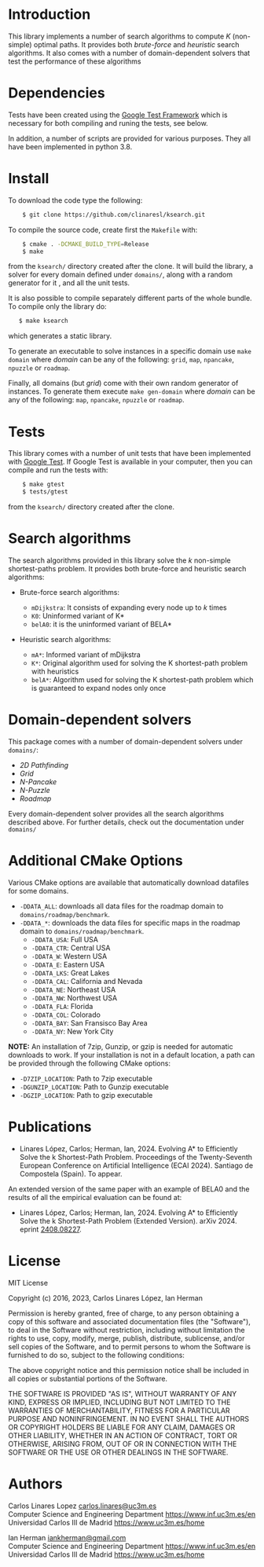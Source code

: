 # Introduction #

This library implements a number of search algorithms to compute *K*
(non-simple) optimal paths. It provides both *brute-force* and *heuristic*
search algorithms. It also comes with a number of domain-dependent solvers that
test the performance of these algorithms

# Dependencies #

Tests have been created using the [Google Test
Framework](https://github.com/google/googletest) which is necessary for both
compiling and runing the tests, see below.

In addition, a number of scripts are provided for various purposes. They all
have been implemented in python 3.8.

# Install #

To download the code type the following:

``` sh
    $ git clone https://github.com/clinaresl/ksearch.git
```

To compile the source code, create first the `Makefile` with:

``` sh
    $ cmake . -DCMAKE_BUILD_TYPE=Release
    $ make
```

from the `ksearch/` directory created after the clone. It will build the
library, a solver for every domain defined under `domains/`, along with a random
generator for it , and all the unit tests.

It is also possible to compile separately different parts of the whole bundle.
To compile only the library do:

``` sh
   $ make ksearch
```

which generates a static library.

To generate an executable to solve instances in a specific domain use `make 
domain` where *domain* can be any of the following: `grid`, `map`, `npancake`,
`npuzzle` or `roadmap`.

Finally, all domains (but *grid*) come with their own random generator of
instances. To generate them execute `make gen-domain` where *domain* can be any
of the following: `map`, `npancake`, `npuzzle` or `roadmap`.

# Tests #

This library comes with a number of unit tests that have been implemented with
[Google Test](https://github.com/google/googletest). If Google Test is available
in your computer, then you can compile and run the tests with:

``` sh
    $ make gtest
    $ tests/gtest
```

from the `ksearch/` directory created after the clone.

# Search algorithms #

The search algorithms provided in this library solve the *k* non-simple
shortest-paths problem. It provides both brute-force and heuristic search
algorithms:

* Brute-force search algorithms:

  + `mDijkstra`: It consists of expanding every node up to *k* times
  + `K0`: Uninformed variant of K*
  + `belA0`: it is the uninformed variant of BELA*

* Heuristic search algorithms:

  * `mA*`: Informed variant of mDijkstra
  + `K*`: Original algorithm used for solving the K shortest-path problem with heuristics
  + `belA*`: Algorithm used for solving the K shortest-path problem which is guaranteed to expand nodes only once

# Domain-dependent solvers #

This package comes with a number of domain-dependent solvers under `domains/`:

* *2D Pathfinding*
* *Grid*
* *N-Pancake*
* *N-Puzzle*
* *Roadmap* 

Every domain-dependent solver provides all the search algorithms described
above. For further details, check out the documentation under `domains/`

# Additional CMake Options
Various CMake options are available that automatically download datafiles for some domains.
* `-DDATA_ALL`: downloads all data files for the roadmap domain to `domains/roadmap/benchmark`.
* `-DDATA_*`: downloads the data files for specific maps in the roadmap domain to `domains/roadmap/benchmark`.
  + `-DDATA_USA`: Full USA
  + `-DDATA_CTR`: Central USA
  + `-DDATA_W`: Western USA
  + `-DDATA_E`: Eastern USA
  + `-DDATA_LKS`: Great Lakes
  + `-DDATA_CAL`: California and Nevada
  + `-DDATA_NE`: Northeast USA
  + `-DDATA_NW`: Northwest USA
  + `-DDATA_FLA`: Florida
  + `-DDATA_COL`: Colorado
  + `-DDATA_BAY`: San Fransisco Bay Area
  + `-DDATA_NY`: New York City

**NOTE:** An installation of 7zip, Gunzip, or gzip is needed for automatic downloads to work. If your installation is 
not in a default location, a path can be provided through the following CMake options:
* `-D7ZIP_LOCATION`: Path to 7zip executable
* `-DGUNZIP_LOCATION`: Path to Gunzip executable
* `-DGZIP_LOCATION`: Path to gzip executable

# Publications #

* Linares López, Carlos; Herman, Ian, 2024. Evolving A* to Efficiently Solve the
  k Shortest-Path Problem. Proceedings of the Twenty-Seventh European Conference
  on Artificial Intelligence (ECAI 2024). Santiago de Compostela (Spain). To
  appear.
  
An extended version of the same paper with an example of BELA0 and the results
of all the empirical evaluation can be found at:

* Linares López, Carlos; Herman, Ian, 2024. Evolving A* to Efficiently Solve the
  k Shortest-Path Problem (Extended Version). arXiv 2024. eprint
  [2408.08227](https://arxiv.org/abs/2408.08227).
  

# License #

MIT License

Copyright (c) 2016, 2023, Carlos Linares López, Ian Herman

Permission is hereby granted, free of charge, to any person obtaining a copy
of this software and associated documentation files (the "Software"), to deal
in the Software without restriction, including without limitation the rights
to use, copy, modify, merge, publish, distribute, sublicense, and/or sell
copies of the Software, and to permit persons to whom the Software is
furnished to do so, subject to the following conditions:

The above copyright notice and this permission notice shall be included in all
copies or substantial portions of the Software.

THE SOFTWARE IS PROVIDED "AS IS", WITHOUT WARRANTY OF ANY KIND, EXPRESS OR
IMPLIED, INCLUDING BUT NOT LIMITED TO THE WARRANTIES OF MERCHANTABILITY,
FITNESS FOR A PARTICULAR PURPOSE AND NONINFRINGEMENT. IN NO EVENT SHALL THE
AUTHORS OR COPYRIGHT HOLDERS BE LIABLE FOR ANY CLAIM, DAMAGES OR OTHER
LIABILITY, WHETHER IN AN ACTION OF CONTRACT, TORT OR OTHERWISE, ARISING FROM,
OUT OF OR IN CONNECTION WITH THE SOFTWARE OR THE USE OR OTHER DEALINGS IN THE
SOFTWARE.


# Authors #

Carlos Linares Lopez <carlos.linares@uc3m.es>  
Computer Science and Engineering Department <https://www.inf.uc3m.es/en>  
Universidad Carlos III de Madrid <https://www.uc3m.es/home>

Ian Herman <iankherman@gmail.com>  
Computer Science and Engineering Department https://www.inf.uc3m.es/en  
Universidad Carlos III de Madrid https://www.uc3m.es/home

